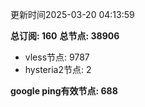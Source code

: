 更新时间2025-03-20 04:13:59

**总订阅: 160**
**总节点: 38906**
- vless节点: 9787
- hysteria2节点: 2

**google ping有效节点: 688**
